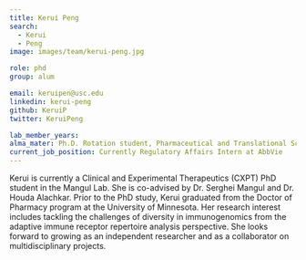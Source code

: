 ```yaml
---
title: Kerui Peng
search:
  - Kerui
  - Peng
image: images/team/kerui-peng.jpg

role: phd
group: alum

email: keruipen@usc.edu
linkedin: kerui-peng
github: KeruiP
twitter: KeruiPeng

lab_member_years:
alma_mater: Ph.D. Rotation student, Pharmaceutical and Translational Sciences (PHTS) Program, USC Alfred E. Mann School of Pharmacy and Pharmaceutical Sciences
current_job_position: Currently Regulatory Affairs Intern at AbbVie
---
```


Kerui is currently a Clinical and Experimental Therapeutics (CXPT) PhD student in the Mangul Lab. She is co-advised by Dr. Serghei Mangul and Dr. Houda Alachkar. Prior to the PhD study, Kerui graduated from the Doctor of Pharmacy program at the University of Minnesota. Her research interest includes tackling the challenges of diversity in immunogenomics from the adaptive immune receptor repertoire analysis perspective. She looks forward to growing as an independent researcher and as a collaborator on multidisciplinary projects.

